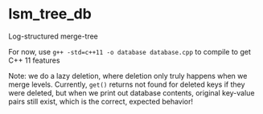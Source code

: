 # lsm_tree_db
Log-structured merge-tree


For now, use `g++ -std=c++11 -o database database.cpp` to compile to get C++ 11 features


Note: we do a lazy deletion, where deletion only truly happens when we merge levels. Currently, `get()` returns not found for deleted keys if they were deleted, but when we print out database contents, original key-value pairs still exist, which is the correct, expected behavior! 